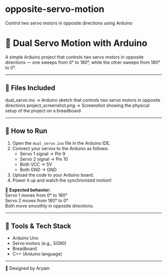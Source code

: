 # opposite-servo-motion
Control two servo motors in opposite directions using Arduino
# 🌟 Dual Servo Motion with Arduino
A simple Arduino project that controls two servo motors in opposite directions — one sweeps from 0° to 180°, while the other sweeps from 180° to 0°.

---

## 📁 Files Included
dual_servo.ino → Arduino sketch that controls two servo motors in opposite directions
project_screenshot.png → Screenshot showing the physical setup of the project on a breadboard

---

## 🚀 How to Run

1. Open the `dual_servo.ino` file in the Arduino IDE.
2. Connect your servos to the Arduino as follows:
   - Servo 1 signal → Pin 9  
   - Servo 2 signal → Pin 10  
   - Both VCC → 5V  
   - Both GND → GND
3. Upload the code to your Arduino board.
4. Power it up and watch the synchronized motion!

📌 **Expected behavior:**  
Servo 1 moves from 0° to 180°  
Servo 2 moves from 180° to 0°  
Both move smoothly in opposite directions.

---

## 🧠 Tools & Tech Stack

- Arduino Uno 
- Servo motors (e.g., SG90)
- Breadboard
- C++ (Arduino language)

---

🎨 Designed by Aryam
